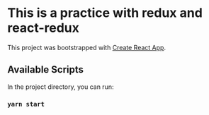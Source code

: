 
# This is a practice with redux and react-redux
This project was bootstrapped with [Create React App](https://github.com/facebook/create-react-app).

## Available Scripts

In the project directory, you can run:

### `yarn start`

